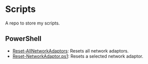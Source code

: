 # Scripts
A repo to store my scripts.

## PowerShell
- [Reset-AllNetworkAdaptors](https://github.com/obs0lete/Scripts/blob/master/Reset-AllNetworkAdaptors.ps1): Resets all network adaptors.
- [Reset-NetworkAdaptor.ps1](https://github.com/obs0lete/Scripts/blob/master/Reset-AllNetworkAdaptors.ps1): Resets a selected network adaptor.